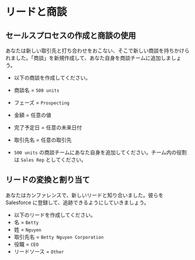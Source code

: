 # リードと商談
## セールスプロセスの作成と商談の使用

あなたは新しい取引先と打ち合わせをおこない、そこで新しい商談を持ちかけられました。「商談」を新規作成して、あなた自身を商談チームに追加しましょう。

- 以下の商談を作成してください。
 - 商談名 = `500 units`
 - フェーズ = `Prospecting`
 - 金額 = 任意の値
 - 完了予定日 = 任意の未来日付
 - 取引先名 = 任意の取引先

- `500 units` の商談チームにあなた自身を追加してください。チーム内の役割は `Sales Rep` としてください。

## リードの変換と割り当て

あなたはカンファレンスで、新しいリードと知り合いました。彼らを Salesforce に登録して、追跡できるようにしていきましょう。

- 以下のリードを作成してください。
 - 名 = `Betty`
 - 姓 = `Nguyen` 
 - 取引先名 = `Betty Nguyen Corporation`
 - 役職 = `CEO`
 - リードソース = `Other`